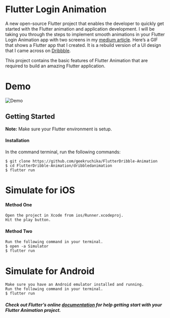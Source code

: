 
# Flutter Login Animation

A new open-source Flutter project that enables the developer to quickly get started with the Flutter animation and application development. I will be taking you through the steps to implement smooth animations in your Flutter Login Animation app with two screens in my [medium article](https://blog.geekyants.com/flutter-login-animation-ab3e6ed4bd19). Here’s a GIF that shows a Flutter app that I created. It is a rebuild version of a UI design that I came across on [Dribbble](https://dribbble.com/shots/1945593-Login-Home-Screen).

This project contains the basic features of Flutter Animation that are required to build an amazing Flutter application.

# Demo
![Demo](https://github.com/geekruchika/FlutterDribble-Animation/blob/master/dribbledanimation/ScreenGif/Login_Animation.gif)

## Getting Started
**Note:** Make sure your Flutter environment is setup.

#### Installation

In the command terminal, run the following commands:

    $ git clone https://github.com/geekruchika/FlutterDribble-Animation
    $ cd FlutterDribble-Animation/dribbledanimation
    $ flutter run

# Simulate for iOS
#### Method One
    
    Open the project in Xcode from ios/Runner.xcodeproj.
    Hit the play button.

#### Method Two

    Run the following command in your terminal.
    $ open -a Simulator
    $ flutter run

# Simulate for Android

    Make sure you have an Android emulator installed and running.
    Run the following command in your terminal.
    $ flutter run

##### Check out Flutter’s online [documentation](http://flutter.io/) for help getting start with your Flutter Animation project.